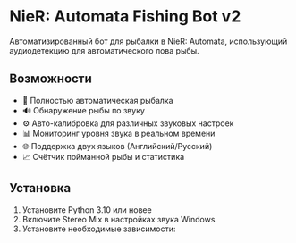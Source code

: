 # NieR: Automata Fishing Bot v2

Автоматизированный бот для рыбалки в NieR: Automata, использующий аудиодетекцию для автоматического лова рыбы.

## Возможности

- 🎣 Полностью автоматическая рыбалка
- 🔊 Обнаружение рыбы по звуку
- ⚙️ Авто-калибровка для различных звуковых настроек
- 📊 Мониторинг уровня звука в реальном времени
- 🌐 Поддержка двух языков (Английский/Русский)
- 📈 Счётчик пойманной рыбы и статистика

## Установка

1. Установите Python 3.10 или новее
2. Включите Stereo Mix в настройках звука Windows
3. Установите необходимые зависимости: